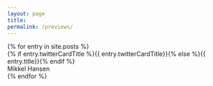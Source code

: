 ```yaml
---
layout: page
title:
permalink: /previews/
---
```

<div class='preview-grid'>
{% for entry in site.posts %}
    <div class='preview'>
        <div class='inner-grid'>
            <div class='spacer'></div>
            <div class='title'>{% if entry.twitterCardTitle %}{{ entry.twitterCardTitle}}{% else %}{{ entry.title}}{% endif %}</div>
            <div class='footer'> Mikkel Hansen</div>
        </div>
    </div>
{% endfor %}
</div>

<link rel="stylesheet" href="/css/previews.css">